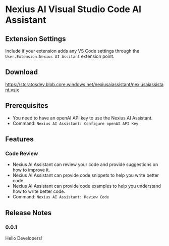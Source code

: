 # Nexius AI Visual Studio Code AI Assistant

## Extension Settings

Include if your extension adds any VS Code settings through the `User.Extension.Nexius AI Assitant` extension point.

## Download
https://stcratosdev.blob.core.windows.net/nexiusaiassistant/nexiusaiassistant.vsix

## Prerequisites

- You need to have an openAI API key to use the Nexius AI Assistant.
- Command: `Nexius AI Assistant: Configure openAI API Key`

## Features

### Code Review

- Nexius AI Assistant can review your code and provide suggestions on how to improve it.
- Nexius AI Assistant can provide code snippets to help you write better code.
- Nexius AI Assistant can provide code examples to help you understand how to write better code.
- Command: `Nexius AI Assistant: Review Code`

## Release Notes

### 0.0.1

Hello Developers!
